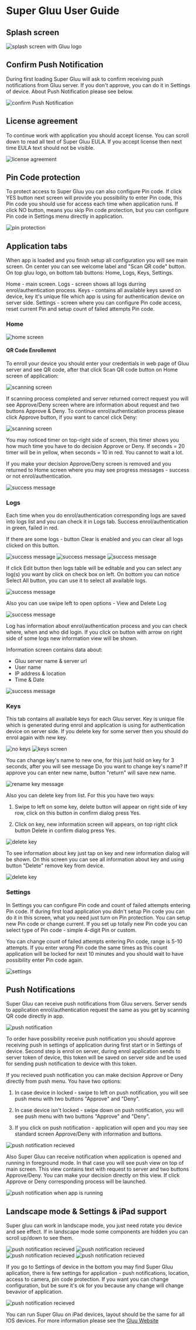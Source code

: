 # Super Gluu User Guide
## Splash screen
![splash screen with Gluu logo](../img/user-guide/launch_screen.jpg)

## Confirm Push Notification

During first loading Super Gluu will ask to confirm receiving push notifications from Gluu server. If you don't approve, you can do it in Settings of device. About Push Notification please see below.

![confirm Push Notification](../img/user-guide/push_notification_approve.jpg)

## License agreement

To continue work with application you should accept license. You can scroll down to read all text of Super Gluu EULA. If you accept license then next time EULA text should not be visible.

![license agreement](../img/user-guide/license_agreement.jpg)

## Pin Code protection

To protect access to Super Gluu you can also configure Pin code. If click YES button next screen will provide you possibility to enter Pin code, this Pin code you should use for access each time when application runs. If click NO button, means you skip Pin code protection, but you can configure Pin code in Settings menu directly in application.

![pin protection](../img/user-guide/pin_protection.jpg)

## Application tabs

When app is loaded and you finish setup all configuration you will see main screen. On center you can see welcome label and "Scan QR code" button. On top gluu logo, on bottom tab buttons: Home, Logs, Keys, Settings.

Home - main screen.
Logs - screen shows all logs durring enrol/authentication process.
Keys - contains all available keys saved on device, key it's unique file which app is using for authentication device on server side.
Settings - screen where you can configure Pin code access, reset current Pin and setup count of failed attempts Pin code.

### Home

![home screen](../img/user-guide/main_screen.jpg)

#### QR Code Enrollemnt

To enroll your device you should enter your credentials in web page of Gluu server and see QR code, after that click Scan QR code button on Home screen of application:

![scanning screen](../img/user-guide/scanning.jpg)

If scanning process completed and server returned correct request you will see Approve/Deny screen where are information about request and two buttons Approve & Deny. To continue enrol/authentication process please click Approve button, if you want to cancel click Deny:

![scanning screen](../img/user-guide/approve_deny_screen.jpg)

You may noticed timer on top-right side of screen, this timer shows you how much time you have to do decision Approve or Deny. If seconds = 20 timer will be in yellow, when seconds = 10 in red. You cannot to wait a lot.

If you make your decision Approve/Deny screen is removed and you returned to Home screen where you may see progress messages - success or not enrol/authentication.

![success message](../img/user-guide/success_message.jpg)

### Logs

Each time when you do enrol/authentication corresponding logs are saved into logs list and you can check it in Logs tab. Success enrol/authentication in green, failed in red. 

If there are some logs - button Clear is enabled and you can clear all logs clicked on this button.

![success message](../img/user-guide/no_logs.jpg) 
![success message](../img/user-guide/logs_screen.jpg) 
![success message](../img/user-guide/clear_logs_message.jpg)

If click Edit button then logs table will be editable and you can select any log(s) you want by click on check box on left. On bottom you can notice Select All button, you can use it to select all available logs.

![success message](../img/user-guide/editing_logs.jpg)

Also you can use swipe left to open options - View and Delete Log

![success message](../img/user-guide/editing_logs2.jpg)

Log has information about enrol/authentication process and you can check where, when and who did login. If you click on button with arrow on right side of some logs new information view will be shown.

Information screen contains data about:

- Gluu server name & server url
- User name
- IP address & location
- Time & Date

![success message](../img/user-guide/log_info.jpg)

### Keys

This tab contains all available keys for each Gluu server. Key is unique file which is generated during enrol and application is using for authentication device on server side. If you delete key for some server then you should do enrol again with new key.

![no keys](../img/user-guide/no_keys.jpg)   ![keys screen](../img/user-guide/keys_screen.jpg)

You can change key's name to new one, for this just hold on key for 3 seconds, after you will see message Do you want to change key's name? If approve you can enter new name, button "return" will save new name.

![rename key message](../img/user-guide/rename_key_message.jpg)

Also you can delete key from list. For this you have two ways:

1) Swipe to left on some key, delete button will appear on right side of key row, click on this button in confirm dialog press Yes.

2) Click on key, new information screen will appears, on top right click button Delete in confirm dialog press Yes.

![delete key](../img/user-guide/delete_key.jpg)

To see information about key just tap on key and new information dialog will be shown. On this screen you can see all information about key and using button "Delete" remove key from device.

![delete key](../img/user-guide/key_info.jpg)

### Settings

In Settings you can configure Pin code and count of failed attempts entering Pin code.
If during first load application you didn't setup Pin code you can do it in this screen, what you need just turn on Pin protection. You can setup new Pin code or change current. If you set up totally new Pin code you can select type of Pin code - simple 4-digit Pin or custom.

You can change count of failed attempts entering Pin code, range is 5-10 attempts. If you enter wrong Pin code the same times as this count application will be locked for next 10 minutes and you should wait to have possibility enter Pin code again.

![settings](../img/user-guide/settings_1.jpg)


## Push Notifications

Super Gluu can receive push notifications from Gluu servers. Server sends to application enrol/authentication request the same as you get by scanning QR code directly in app. 

![push notification](../img/user-guide/push_recieved.jpg)

To order have possibility receive push notification you should approve receiving push in settings of application during first start or in Settings of device. Second step is enrol on server, during enrol application sends to server token of device, this token will be saved on server side and be used for sending push notification to device with this token.

If you recieved push notification you can make decision Approve or Deny directly from push menu. You have two options:

1) In case device in locked - swipe to left on push notification, you will see push menu with two buttons "Approve" and "Deny".

2) In case device isn't locked - swipe down on push notification, you will see push menu with two buttons "Approve" and "Deny".

3) If you click on push notification - application will open and you may see standard screen Approve/Deny with information and buttons.

![push notification recieved](../img/user-guide/push_approve_deny.jpg)

Also Super Gluu can receive notification when application is opened and running in foreground mode. In that case you will see push view on top of main screen. This view contains text with request to server and two buttons Approve/Deny. You can make your decision directly on this view. If click Approve or Deny corresponding process will be launched.

![push notification when app is running](../img/user-guide/push_online.png)

## Landscape mode & Settings & iPad support

Super gluu can work in landscape mode, you just need rotate you device and see effect. If in landscape mode some components are hidden you can scroll up/down to see them.

![push notification recieved](../img/user-guide/home_landscape.jpg) 
![push notification recieved](../img/user-guide/logs_landscape.jpg) 
![push notification recieved](../img/user-guide/keys_landscape.jpg) 
![push notification recieved](../img/user-guide/settings_landscape.jpg)

If you go to Settings of device in the bottom you may find Super Gluu aplication, there is few settings for application - push notifications, location, access to camera, pin code protection. If you want you can change configuration, but be sure it's ok for you because any change will change bevavior of application.

![push notification recieved](../img/user-guide/settings_device.jpg)

You can run Super Gluu on iPad devices, layout should be the same for all IOS devices.
For more information please see the [Gluu Website](http://gluu.org)

